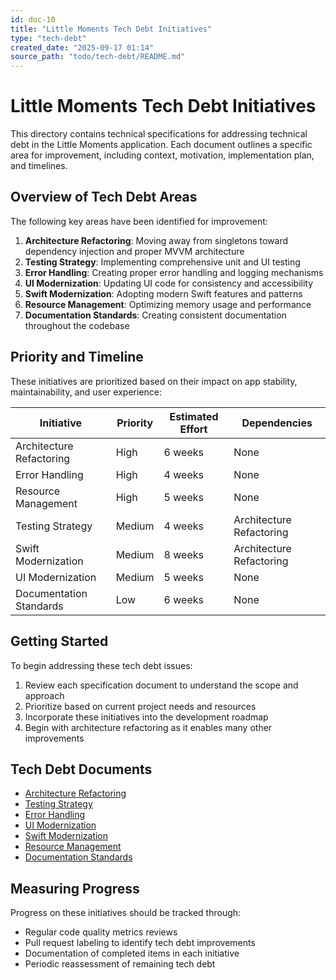 ```yaml
---
id: doc-10
title: "Little Moments Tech Debt Initiatives"
type: "tech-debt"
created_date: "2025-09-17 01:14"
source_path: "todo/tech-debt/README.md"
---
```

# Little Moments Tech Debt Initiatives

This directory contains technical specifications for addressing technical debt in the Little Moments application. Each document outlines a specific area for improvement, including context, motivation, implementation plan, and timelines.

## Overview of Tech Debt Areas

The following key areas have been identified for improvement:

1. **Architecture Refactoring**: Moving away from singletons toward dependency injection and proper MVVM architecture
2. **Testing Strategy**: Implementing comprehensive unit and UI testing
3. **Error Handling**: Creating proper error handling and logging mechanisms
4. **UI Modernization**: Updating UI code for consistency and accessibility
5. **Swift Modernization**: Adopting modern Swift features and patterns
6. **Resource Management**: Optimizing memory usage and performance
7. **Documentation Standards**: Creating consistent documentation throughout the codebase

## Priority and Timeline

These initiatives are prioritized based on their impact on app stability, maintainability, and user experience:

| Initiative | Priority | Estimated Effort | Dependencies |
|------------|----------|------------------|--------------|
| Architecture Refactoring | High | 6 weeks | None |
| Error Handling | High | 4 weeks | None |
| Resource Management | High | 5 weeks | None |
| Testing Strategy | Medium | 4 weeks | Architecture Refactoring |
| Swift Modernization | Medium | 8 weeks | Architecture Refactoring |
| UI Modernization | Medium | 5 weeks | None |
| Documentation Standards | Low | 6 weeks | None |

## Getting Started

To begin addressing these tech debt issues:

1. Review each specification document to understand the scope and approach
2. Prioritize based on current project needs and resources
3. Incorporate these initiatives into the development roadmap
4. Begin with architecture refactoring as it enables many other improvements

## Tech Debt Documents

- [Architecture Refactoring](<doc-12 - Architecture-Refactoring.md>)
- [Testing Strategy](<doc-19 - Testing-Strategy-Improvement.md>)
- [Error Handling](<doc-14 - Error-Handling-and-Logging-Improvements.md>)
- [UI Modernization](<doc-22 - UI-Modernization-and-Accessibility.md>)
- [Swift Modernization](<doc-18 - Swift-Modernization.md>)
- [Resource Management](<doc-17 - Resource-Management-and-Performance-Optimization.md>)
- [Documentation Standards](<doc-13 - Documentation-Standards-and-Implementation.md>)

## Measuring Progress

Progress on these initiatives should be tracked through:

- Regular code quality metrics reviews
- Pull request labeling to identify tech debt improvements
- Documentation of completed items in each initiative
- Periodic reassessment of remaining tech debt 
